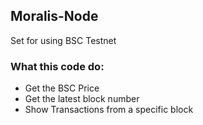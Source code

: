 ## Moralis-Node
Set for using BSC Testnet

### What this code do:

- Get the BSC Price
- Get the latest block number
- Show Transactions from a specific block

